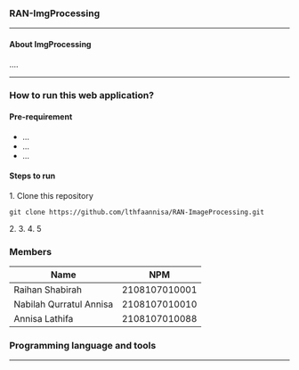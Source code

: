 ### RAN-ImgProcessing
<hr>

<h4> About ImgProcessing </h4>
<p>....</p>

<hr>

### How to run this web application?
<h4>Pre-requirement</h4>
<ul>
<p>
<li>...</li>
<li>...</li>
<li>...</li>
</ul>

<h4>Steps to run</h4>
1. Clone this repository
<pre><code>git clone https://github.com/lthfaannisa/RAN-ImageProcessing.git</code></pre>
2. 
3.
4.
5

### Members
| Name        | NPM           |
| ------------- |:-------------:|
| Raihan Shabirah | 2108107010001 |
| Nabilah Qurratul Annisa | 2108107010010 |
| Annisa Lathifa | 2108107010088 |

### Programming language and tools

<hr>

